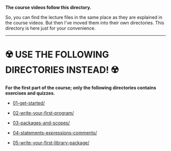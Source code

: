 **The course videos follow this directory.**

So, you can find the lecture files in the same place as they are explained in the course videos. But then I've moved them into their own directories. This directory is here just for your convenience.

---

# ☢️ USE THE FOLLOWING DIRECTORIES INSTEAD! ☢️

**For the first part of the course; only the following directories contains exercises and quizzes.**

* [01-get-started/](https://github.com/mahendraprabu/learngo/tree/master/01-get-started)

* [02-write-your-first-program/](https://github.com/mahendraprabu/learngo/tree/master/02-write-your-first-program)

* [03-packages-and-scopes/](https://github.com/mahendraprabu/learngo/tree/master/03-packages-and-scopes)

* [04-statements-expressions-comments/](https://github.com/mahendraprabu/learngo/tree/master/04-statements-expressions-comments)

* [05-write-your-first-library-package/](https://github.com/mahendraprabu/learngo/tree/master/05-write-your-first-library-package)
